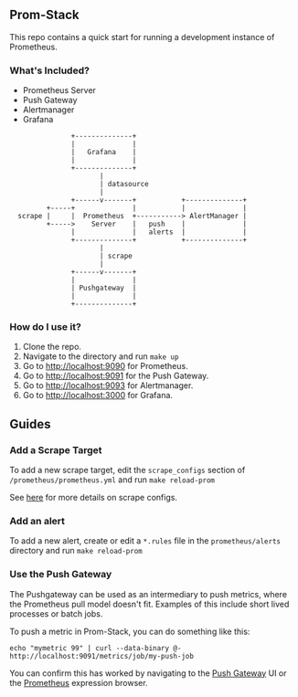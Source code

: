 ## Prom-Stack

This repo contains a quick start for running a development instance of Prometheus.  

### What's Included?

* Prometheus Server
* Push Gateway
* Alertmanager
* Grafana

```
               +--------------+
               |              |
               |   Grafana    |
               |              |
               +--------------+
                      |
                      | datasource
                      |
               +------v-------+           +--------------+
         +-----+              |           |              |
  scrape |     |  Prometheus  +-----------> AlertManager |
         +----->    Server    |   push    |              |
               |              |   alerts  |              |
               +--------------+           +--------------+
                      |
                      | scrape
                      |
               +------v-------+
               |              |
               | Pushgateway  |
               |              |
               +--------------+
```

### How do I use it?

1. Clone the repo.
1. Navigate to the directory and run `make up`
1. Go to [http://localhost:9090](http://localhost:9090) for Prometheus.  
1. Go to [http://localhost:9091](http://localhost:9091) for the Push Gateway.  
1. Go to [http://localhost:9093](http://localhost:9093) for Alertmanager.
1. Go to [http://localhost:3000](http://localhost:3000) for Grafana.

## Guides
### Add a Scrape Target

To add a new scrape target, edit the `scrape_configs` section of `/prometheus/prometheus.yml` and run `make reload-prom`

See [here](https://prometheus.io/docs/operating/configuration/#%3Cscrape_config%3E) for more details on scrape configs.

### Add an alert

To add a new alert, create or edit a `*.rules` file in the `prometheus/alerts` directory and run `make reload-prom`

### Use the Push Gateway

The Pushgateway can be used as an intermediary to push metrics, where the Prometheus pull model doesn't fit.  Examples
of this include short lived processes or batch jobs.

To push a metric in Prom-Stack, you can do something like this:

`echo "mymetric 99" | curl --data-binary @- http://localhost:9091/metrics/job/my-push-job`

You can confirm this has worked by navigating to the [Push Gateway](http://localhost:9091) UI or the [Prometheus](http://localhost:9090) expression browser.
